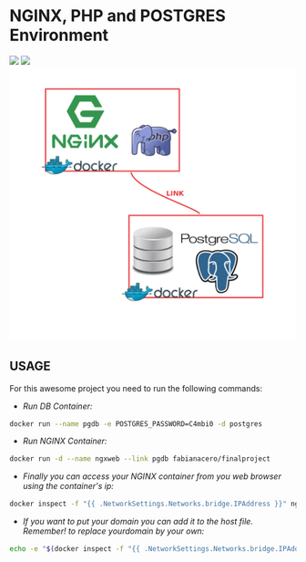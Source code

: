 NGINX, PHP and POSTGRES Environment
===================================

[![](https://images.microbadger.com/badges/image/fabianacero/finalproject.svg)](https://microbadger.com/images/fabianacero/finalproject "Get your own image badge on microbadger.com") [![](https://images.microbadger.com/badges/license/fabianacero/finalproject.svg)](https://microbadger.com/images/fabianacero/finalproject "Get your own license badge on microbadger.com")
![alt tag](https://github.com/fabianacero/finalProject/blob/master/images/finalProject.png?raw=true)
## USAGE

For this awesome project you need to run the following commands:


* *Run DB Container:*  

```bash
docker run --name pgdb -e POSTGRES_PASSWORD=C4mbi0 -d postgres
```

* *Run NGINX Container:*  

```bash
docker run -d --name ngxweb --link pgdb fabianacero/finalproject
```


* *Finally you can access your NGINX container from you web browser using the container's ip:*

```bash
docker inspect -f "{{ .NetworkSettings.Networks.bridge.IPAddress }}" ngxweb
```


* *If you want to put your domain you can add it to the host file. *Remember!* to replace yourdomain by your own:*

```bash
echo -e "$(docker inspect -f "{{ .NetworkSettings.Networks.bridge.IPAddress }}" ngxweb)\tyourdomain.com" >> /etc/hosts
```